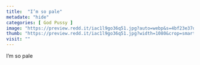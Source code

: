 ```yaml
---
title:  "I’m so pale"
metadate: "hide"
categories: [ God Pussy ]
image: "https://preview.redd.it/iac1l9go36q51.jpg?auto=webp&s=4bf23e37d2f04b77e8f8b68cbf70bea20be4afde"
thumb: "https://preview.redd.it/iac1l9go36q51.jpg?width=1080&crop=smart&auto=webp&s=aa3ac51569bf7f0cf9d65fad5657021d9760eb32"
visit: ""
---
```

I’m so pale
